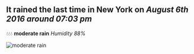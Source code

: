 ## It rained the last time in New York on *August 6th 2016 around 07:03 pm*
💧💧💧  **moderate rain** *Humidity 88%*

![moderate rain](http://openweathermap.org/img/w/10d.png)

